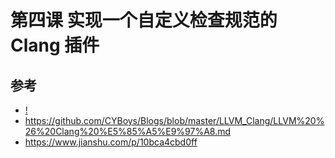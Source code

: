 # 第四课  实现一个自定义检查规范的 Clang 插件
## 参考
* [!](https://github.com/haidragon/study_obscure/blob/master/llvm_note/class4/test/test.jpg)
* https://github.com/CYBoys/Blogs/blob/master/LLVM_Clang/LLVM%20%26%20Clang%20%E5%85%A5%E9%97%A8.md
* https://www.jianshu.com/p/10bca4cbd0ff

